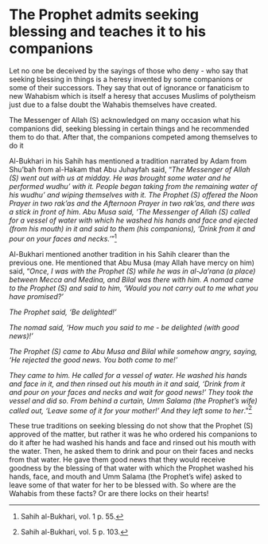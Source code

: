 The Prophet admits seeking blessing and teaches it to his companions
====================================================================

Let no one be deceived by the sayings of those who deny - who say that
seeking blessing in things is a heresy invented by some companions or
some of their successors. They say that out of ignorance or fanaticism
to new Wahabism which is itself a heresy that accuses Muslims of
polytheism just due to a false doubt the Wahabis themselves have
created.

The Messenger of Allah (S) acknowledged on many occasion what his
companions did, seeking blessing in certain things and he recommended
them to do that. After that, the companions competed among themselves to
do it

Al-Bukhari in his Sahih has mentioned a tradition narrated by Adam from
Shu’bah from al-Hakam that Abu Juhayfah said, “*The Messenger of Allah
(S) went out with us at midday. He was brought some water and he
performed wudhu’ with it. People began taking from the remaining water
of his wudhu’ and wiping themselves with it. The Prophet (S) offered the
Noon Prayer in two rak’as and the Afternoon Prayer in two rak’as, and
there was a stick in front of him. Abu Musa said, ‘The Messenger of
Allah (S) called for a vessel of water with which he washed his hands
and face and ejected (from his mouth) in it and said to them (his
companions), ‘Drink from it and pour on your faces and necks.’*”[^1]

Al-Bukhari mentioned another tradition in his Sahih clearer than the
previous one. He mentioned that Abu Musa (may Allah have mercy on him)
said, “*Once, I was with the Prophet (S) while he was in al-Ja’rana (a
place) between Mecca and Medina, and Bilal was there with him. A nomad
came to the Prophet (S) and said to him, ‘Would you not carry out to me
what you have promised?’*

*The Prophet said, ‘Be delighted!’*

*The nomad said, ‘How much you said to me - be delighted (with good
news)!’*

*The Prophet (S) came to Abu Musa and Bilal while somehow angry, saying,
‘He rejected the good news. You both come to me!’*

*They came to him. He called for a vessel of water. He washed his hands
and face in it, and then rinsed out his mouth in it and said, ‘Drink
from it and pour on your faces and necks and wait for good news!’ They
took the vessel and did so. From behind a curtain, Umm Salama (the
Prophet’s wife) called out, ‘Leave some of it for your mother!’ And they
left some to her*.”[^2]

These true traditions on seeking blessing do not show that the Prophet
(S) approved of the matter, but rather it was he who ordered his
companions to do it after he had washed his hands and face and rinsed
out his mouth with the water. Then, he asked them to drink and pour on
their faces and necks from that water. He gave them good news that they
would receive goodness by the blessing of that water with which the
Prophet washed his hands, face, and mouth and Umm Salama (the Prophet’s
wife) asked to leave some of that water for her to be blessed with. So
where are the Wahabis from these facts? Or are there locks on their
hearts!

[^1]: Sahih al-Bukhari, vol. 1 p. 55.

[^2]: Sahih al-Bukhari, vol. 5 p. 103.



